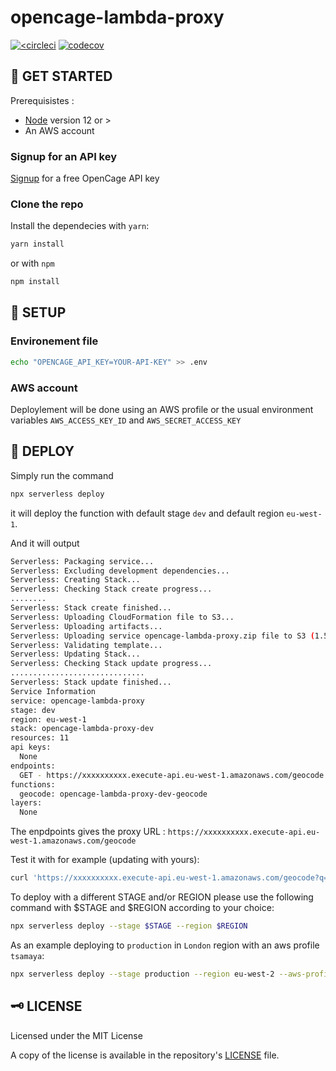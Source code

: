 # opencage-lambda-proxy

[![<circleci](https://circleci.com/gh/tsamaya/opencage-lambda-proxy.svg?style=svg)](https://app.circleci.com/pipelines/github/tsamaya/opencage-lambda-proxy)
[![codecov](https://codecov.io/gh/tsamaya/opencage-lambda-proxy/branch/main/graph/badge.svg?token=ZL3PAW0Q3R)](https://codecov.io/gh/tsamaya/opencage-lambda-proxy)

## 🔧 GET STARTED

Prerequisistes :

- [Node](https://nodejs.org/) version 12 or >
- An AWS account

### Signup for an API key

[Signup](https://opencagedata.com/users/sign_up) for a free OpenCage API key

### Clone the repo

Install the dependecies with `yarn`:

```bash
yarn install
```

or with `npm`

```bash
npm install
```

## 🔨 SETUP

### Environement file

```bash
echo "OPENCAGE_API_KEY=YOUR-API-KEY" >> .env
```

### AWS account

Deploylement will be done using an AWS profile or the usual environment variables `AWS_ACCESS_KEY_ID` and `AWS_SECRET_ACCESS_KEY`

## 🚀 DEPLOY

Simply run the command

```bash
npx serverless deploy
```

it will deploy the function with default stage `dev` and default region `eu-west-1`.

And it will output

```bash
Serverless: Packaging service...
Serverless: Excluding development dependencies...
Serverless: Creating Stack...
Serverless: Checking Stack create progress...
........
Serverless: Stack create finished...
Serverless: Uploading CloudFormation file to S3...
Serverless: Uploading artifacts...
Serverless: Uploading service opencage-lambda-proxy.zip file to S3 (1.54 MB)...
Serverless: Validating template...
Serverless: Updating Stack...
Serverless: Checking Stack update progress...
..............................
Serverless: Stack update finished...
Service Information
service: opencage-lambda-proxy
stage: dev
region: eu-west-1
stack: opencage-lambda-proxy-dev
resources: 11
api keys:
  None
endpoints:
  GET - https://xxxxxxxxxx.execute-api.eu-west-1.amazonaws.com/geocode
functions:
  geocode: opencage-lambda-proxy-dev-geocode
layers:
  None
```

The enpdpoints gives the proxy URL : `https://xxxxxxxxxx.execute-api.eu-west-1.amazonaws.com/geocode`

Test it with for example (updating with yours):

```bash
curl 'https://xxxxxxxxxx.execute-api.eu-west-1.amazonaws.com/geocode?q=lyon'
```

To deploy with a different STAGE and/or REGION please use the following command with $STAGE and $REGION according to your choice:

```bash
npx serverless deploy --stage $STAGE --region $REGION
```

As an example deploying to `production` in `London` region with an aws profile `tsamaya`:

```bash
npx serverless deploy --stage production --region eu-west-2 --aws-profile tsamaya
```

## 🗝 LICENSE

Licensed under the MIT License

A copy of the license is available in the repository's [LICENSE](LICENSE) file.
